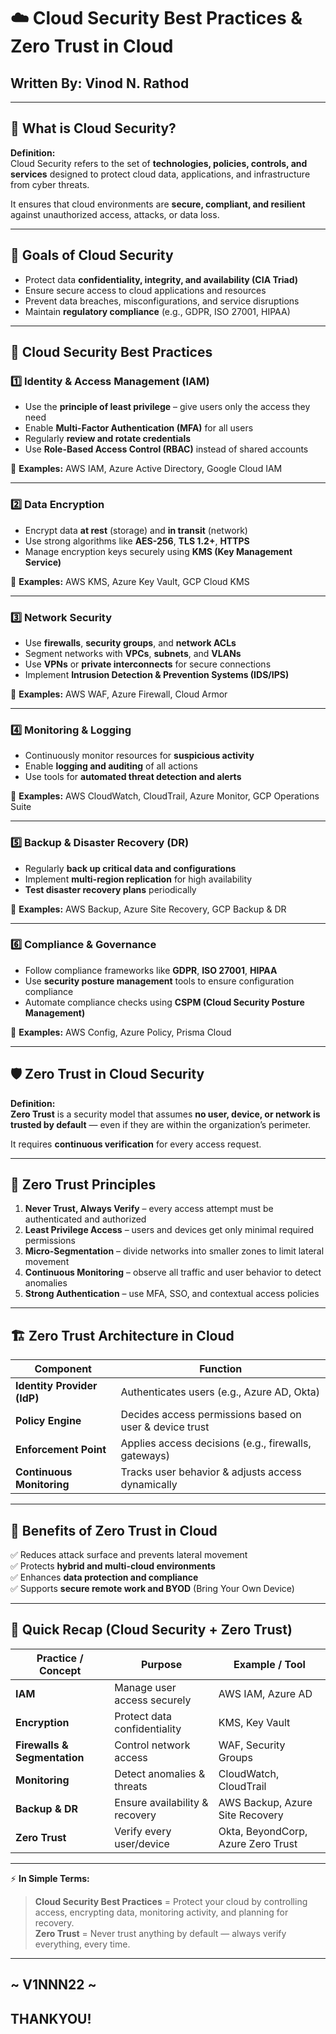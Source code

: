 

# ☁️ Cloud Security Best Practices & Zero Trust in Cloud

## **Written By:** Vinod N. Rathod  

---

## 🔐 What is Cloud Security?

**Definition:**  
Cloud Security refers to the set of **technologies, policies, controls, and services** designed to protect cloud data, applications, and infrastructure from cyber threats.  

It ensures that cloud environments are **secure, compliant, and resilient** against unauthorized access, attacks, or data loss.  

---

## 🎯 Goals of Cloud Security

- Protect data **confidentiality, integrity, and availability (CIA Triad)**  
- Ensure secure access to cloud applications and resources  
- Prevent data breaches, misconfigurations, and service disruptions  
- Maintain **regulatory compliance** (e.g., GDPR, ISO 27001, HIPAA)  

---

## 🧰 Cloud Security Best Practices

### 1️⃣ Identity & Access Management (IAM)
- Use the **principle of least privilege** – give users only the access they need  
- Enable **Multi-Factor Authentication (MFA)** for all users  
- Regularly **review and rotate credentials**  
- Use **Role-Based Access Control (RBAC)** instead of shared accounts  

🔹 **Examples:** AWS IAM, Azure Active Directory, Google Cloud IAM  

---

### 2️⃣ Data Encryption
- Encrypt data **at rest** (storage) and **in transit** (network)  
- Use strong algorithms like **AES-256**, **TLS 1.2+**, **HTTPS**  
- Manage encryption keys securely using **KMS (Key Management Service)**  

🔹 **Examples:** AWS KMS, Azure Key Vault, GCP Cloud KMS  

---

### 3️⃣ Network Security
- Use **firewalls**, **security groups**, and **network ACLs**  
- Segment networks with **VPCs**, **subnets**, and **VLANs**  
- Use **VPNs** or **private interconnects** for secure connections  
- Implement **Intrusion Detection & Prevention Systems (IDS/IPS)**  

🔹 **Examples:** AWS WAF, Azure Firewall, Cloud Armor  

---

### 4️⃣ Monitoring & Logging
- Continuously monitor resources for **suspicious activity**  
- Enable **logging and auditing** of all actions  
- Use tools for **automated threat detection and alerts**  

🔹 **Examples:** AWS CloudWatch, CloudTrail, Azure Monitor, GCP Operations Suite  

---

### 5️⃣ Backup & Disaster Recovery (DR)
- Regularly **back up critical data and configurations**  
- Implement **multi-region replication** for high availability  
- **Test disaster recovery plans** periodically  

🔹 **Examples:** AWS Backup, Azure Site Recovery, GCP Backup & DR  

---

### 6️⃣ Compliance & Governance
- Follow compliance frameworks like **GDPR**, **ISO 27001**, **HIPAA**  
- Use **security posture management** tools to ensure configuration compliance  
- Automate compliance checks using **CSPM (Cloud Security Posture Management)**  

🔹 **Examples:** AWS Config, Azure Policy, Prisma Cloud  

---

## 🛡️ Zero Trust in Cloud Security

**Definition:**  
**Zero Trust** is a security model that assumes **no user, device, or network is trusted by default** — even if they are within the organization’s perimeter.  

It requires **continuous verification** for every access request.  

---

## 🧩 Zero Trust Principles

1. **Never Trust, Always Verify** – every access attempt must be authenticated and authorized  
2. **Least Privilege Access** – users and devices get only minimal required permissions  
3. **Micro-Segmentation** – divide networks into smaller zones to limit lateral movement  
4. **Continuous Monitoring** – observe all traffic and user behavior to detect anomalies  
5. **Strong Authentication** – use MFA, SSO, and contextual access policies  

---

## 🏗️ Zero Trust Architecture in Cloud

| Component | Function |
|------------|-----------|
| **Identity Provider (IdP)** | Authenticates users (e.g., Azure AD, Okta) |
| **Policy Engine** | Decides access permissions based on user & device trust |
| **Enforcement Point** | Applies access decisions (e.g., firewalls, gateways) |
| **Continuous Monitoring** | Tracks user behavior & adjusts access dynamically |

---

## 🌟 Benefits of Zero Trust in Cloud

✅ Reduces attack surface and prevents lateral movement  
✅ Protects **hybrid and multi-cloud environments**  
✅ Enhances **data protection and compliance**  
✅ Supports **secure remote work and BYOD** (Bring Your Own Device)  

---

## 🧾 Quick Recap (Cloud Security + Zero Trust)

| Practice / Concept | Purpose | Example / Tool |
|--------------------|----------|----------------|
| **IAM** | Manage user access securely | AWS IAM, Azure AD |
| **Encryption** | Protect data confidentiality | KMS, Key Vault |
| **Firewalls & Segmentation** | Control network access | WAF, Security Groups |
| **Monitoring** | Detect anomalies & threats | CloudWatch, CloudTrail |
| **Backup & DR** | Ensure availability & recovery | AWS Backup, Azure Site Recovery |
| **Zero Trust** | Verify every user/device | Okta, BeyondCorp, Azure Zero Trust |

---

⚡ **In Simple Terms:**  

> **Cloud Security Best Practices** = Protect your cloud by controlling access, encrypting data, monitoring activity, and planning for recovery.  
> **Zero Trust** = Never trust anything by default — always verify everything, every time.

---
## ~ V1NNN22 ~
## THANKYOU! 